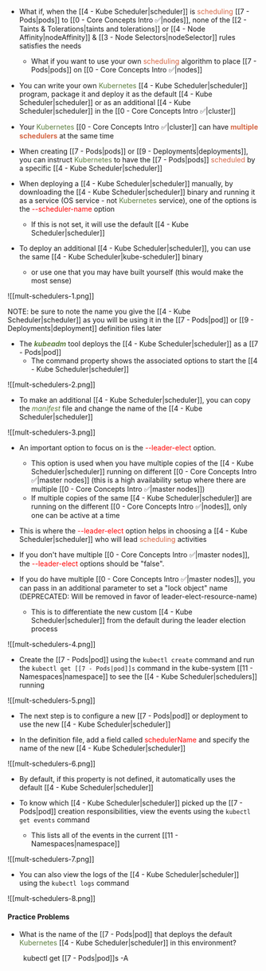 - What if, when the [[4 - Kube Scheduler|scheduler]] is <span style="color:#d46644">scheduling</span> [[7 - Pods|pods]] to [[0 - Core Concepts Intro ✅|nodes]], none of the [[2 - Taints & Tolerations|taints and tolerations]] or [[4 - Node Affinity|nodeAffinity]] & [[3 - Node Selectors|nodeSelector]] rules satisfies the needs
	- What if you want to use your own <span style="color:#d46644">scheduling</span> algorithm to place [[7 - Pods|pods]] on [[0 - Core Concepts Intro ✅|nodes]]

- You can write your own <span style="color:#5c7e3e">Kubernetes</span> [[4 - Kube Scheduler|scheduler]] program, package it and deploy it as the default [[4 - Kube Scheduler|scheduler]] or as an additional [[4 - Kube Scheduler|scheduler]] in the [[0 - Core Concepts Intro ✅|cluster]]

- Your <span style="color:#5c7e3e">Kubernetes</span> [[0 - Core Concepts Intro ✅|cluster]] can have <b><span style="color:#d46644">multiple schedulers</span></b> at the same time

- When creating [[7 - Pods|pods]] or [[9 - Deployments|deployments]], you can instruct <span style="color:#5c7e3e">Kubernetes</span> to have the [[7 - Pods|pods]] <span style="color:#d46644">scheduled</span> by a specific [[4 - Kube Scheduler|scheduler]]

- When deploying a [[4 - Kube Scheduler|scheduler]] manually, by downloading the [[4 - Kube Scheduler|scheduler]] binary and running it as a service (OS service - not <span style="color:#5c7e3e">Kubernetes</span> service), one of the options is the <span style="color:red">--scheduler-name</span> option
	- If this is not set, it will use the default [[4 - Kube Scheduler|scheduler]]

- To deploy an additional [[4 - Kube Scheduler|scheduler]], you can use the same [[4 - Kube Scheduler|kube-scheduler]] binary
	- or use one that you may have built yourself (this would make the most sense)

![[mult-schedulers-1.png]]

NOTE: be sure to note the name you give the [[4 - Kube Scheduler|scheduler]] as you will be using it in the [[7 - Pods|pod]] or [[9 - Deployments|deployment]] definition files later

- The <b><i><span style="color:#5c7e3e">kubeadm</span></i></b> tool deploys the [[4 - Kube Scheduler|scheduler]] as a [[7 - Pods|pod]]
	- The command property shows the associated options to start the [[4 - Kube Scheduler|scheduler]]

![[mult-schedulers-2.png]]

* To make an additional [[4 - Kube Scheduler|scheduler]], you can copy the <i><span style="color:#5c7e3e">manifest</span></i> file and change the name of the [[4 - Kube Scheduler|scheduler]]

![[mult-schedulers-3.png]]

- An important option to focus on is the <span style="color:red">--leader-elect</span> option.
	- This option is used when you have multiple copies of the [[4 - Kube Scheduler|scheduler]] running on different [[0 - Core Concepts Intro ✅|master nodes]] (this is a high availability setup where there are multiple [[0 - Core Concepts Intro ✅|master nodes]])
	- If multiple copies of the same [[4 - Kube Scheduler|scheduler]] are running on the different [[0 - Core Concepts Intro ✅|nodes]], only one can be active at a time

- This is where the <span style="color:red">--leader-elect</span> option helps in choosing a [[4 - Kube Scheduler|scheduler]] who will lead <span style="color:#d46644">scheduling</span> activities

- If you don't have multiple [[0 - Core Concepts Intro ✅|master nodes]], the <span style="color:red">--leader-elect</span> options should be "false".

- If you do have multiple [[0 - Core Concepts Intro ✅|master nodes]], you can pass in an additional parameter to set a "lock object" name (DEPRECATED: Will be removed in favor of leader-elect-resource-name)
	- This is to differentiate the new custom [[4 - Kube Scheduler|scheduler]] from the default during the leader election process

![[mult-schedulers-4.png]]

- Create the [[7 - Pods|pod]] using the `kubectl create` command and run the `kubectl get [[7 - Pods|pod]]s` command in the kube-system [[11 - Namespaces|namespace]] to see the [[4 - Kube Scheduler|schedulers]] running

![[mult-schedulers-5.png]]

- The next step is to configure a new [[7 - Pods|pod]] or deployment to use the new [[4 - Kube Scheduler|scheduler]]

- In the definition file, add a field called <span style="color:red">schedulerName</span> and specify the name of the new [[4 - Kube Scheduler|scheduler]]

![[mult-schedulers-6.png]]

- By default, if this property is not defined, it automatically uses the default [[4 - Kube Scheduler|scheduler]]

- To know which [[4 - Kube Scheduler|scheduler]] picked up the [[7 - Pods|pod]] creation responsibilities, view the events using the `kubectl get events` command
	- This lists all of the events in the current [[11 - Namespaces|namespace]]

![[mult-schedulers-7.png]]

- You can also view the logs of the [[4 - Kube Scheduler|scheduler]] using the `kubectl logs` command

![[mult-schedulers-8.png]]

#### Practice Problems

- What is the name of the [[7 - Pods|pod]] that deploys the default <span style="color:#5c7e3e">Kubernetes</span> [[4 - Kube Scheduler|scheduler]] in this environment?

        kubectl get [[7 - Pods|pod]]s -A